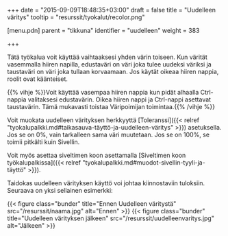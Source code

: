 +++
date = "2015-09-09T18:48:35+03:00"
draft = false
title = "Uudelleen väritys"
tooltip = "resurssit/tyokalut/recolor.png"

[menu.pdn]
	parent = "tikkuna"
	identifier = "uudelleen"
	weight = 383

+++

Tätä työkalua voit käyttää vaihtaaksesi yhden värin toiseen. Kun värität vasemmalla hiiren napilla, edustaväri on väri joka tulee uudeksi väriksi ja taustaväri on väri joka tullaan 
korvaamaan. Jos käytät oikeaa hiiren nappia, roolit ovat käänteiset.

{{% vihje %}}Voit käyttää vasempaa hiiren nappia kun pidät alhaalla Ctrl-nappia valitaksesi edustavärin. Oikea hiiren nappi ja Ctrl-nappi asettavat taustavärin. Tämä mukavasti toistaa Väripoimijan toimintaa.{{% /vihje %}}

Voit muokata uudelleen värityksen herkkyyttä [Toleranssi]({{< relref "tyokalupalkki.md#taikasauva-täyttö-ja-uudelleen-väritys" >}}) asetuksella. Jos se on 0%, vain tarkalleen sama väri
muutetaan. Jos se on 100%, se toimii pitkälti kuin Sivellin.

Voit myös asettaa siveltimen koon asettamalla [Siveltimen koon työkalupalkissa]({{< relref "tyokalupalkki.md#muodot-sivellin-tyyli-ja-täyttö" >}}).

Taidokas uudelleen värityksen käyttö voi johtaa kiinnostaviin tuloksiin. Seuraava on yksi sellainen esimerkki:

{{< figure class="bunder" title="Ennen Uudelleen väritystä" src="/resurssit/naama.jpg" alt="Ennen" >}}
{{< figure class="bunder" title="Uudelleen värityksen jälkeen" src="/resurssit/uudelleenvaritys.jpg" alt="Jälkeen" >}}
